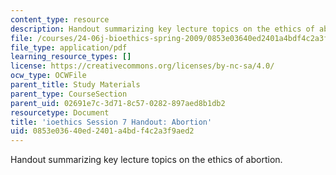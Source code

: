 ```yaml
---
content_type: resource
description: Handout summarizing key lecture topics on the ethics of abortion.
file: /courses/24-06j-bioethics-spring-2009/0853e03640ed2401a4bdf4c2a3f9aed2_MIT24_06Js09_handout08.pdf
file_type: application/pdf
learning_resource_types: []
license: https://creativecommons.org/licenses/by-nc-sa/4.0/
ocw_type: OCWFile
parent_title: Study Materials
parent_type: CourseSection
parent_uid: 02691e7c-3d71-8c57-0282-897aed8b1db2
resourcetype: Document
title: 'ioethics Session 7 Handout: Abortion'
uid: 0853e036-40ed-2401-a4bd-f4c2a3f9aed2
---
```

Handout summarizing key lecture topics on the ethics of abortion.